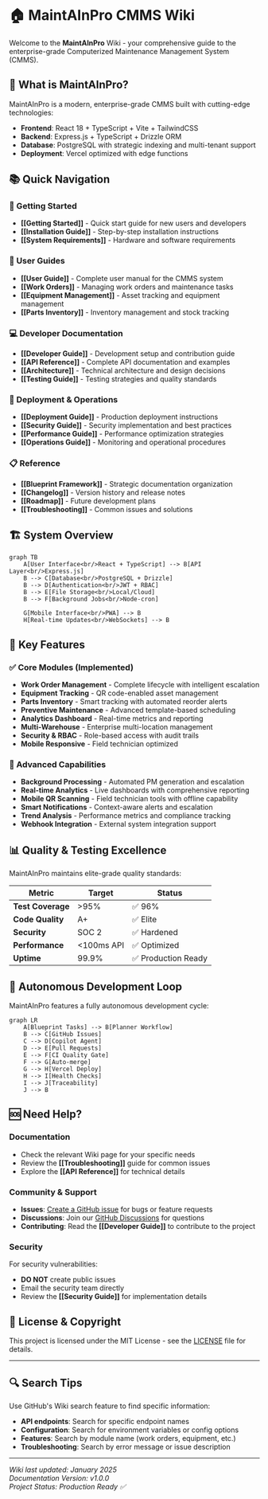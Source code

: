 # 🏠 MaintAInPro CMMS Wiki

Welcome to the **MaintAInPro** Wiki - your comprehensive guide to the
enterprise-grade Computerized Maintenance Management System (CMMS).

## 🎯 What is MaintAInPro?

MaintAInPro is a modern, enterprise-grade CMMS built with cutting-edge
technologies:

- **Frontend**: React 18 + TypeScript + Vite + TailwindCSS
- **Backend**: Express.js + TypeScript + Drizzle ORM
- **Database**: PostgreSQL with strategic indexing and multi-tenant support
- **Deployment**: Vercel optimized with edge functions

## 📚 Quick Navigation

### 🚀 Getting Started

- **[[Getting Started]]** - Quick start guide for new users and developers
- **[[Installation Guide]]** - Step-by-step installation instructions
- **[[System Requirements]]** - Hardware and software requirements

### 👥 User Guides

- **[[User Guide]]** - Complete user manual for the CMMS system
- **[[Work Orders]]** - Managing work orders and maintenance tasks
- **[[Equipment Management]]** - Asset tracking and equipment management
- **[[Parts Inventory]]** - Inventory management and stock tracking

### 💻 Developer Documentation

- **[[Developer Guide]]** - Development setup and contribution guide
- **[[API Reference]]** - Complete API documentation and examples
- **[[Architecture]]** - Technical architecture and design decisions
- **[[Testing Guide]]** - Testing strategies and quality standards

### 🚀 Deployment & Operations

- **[[Deployment Guide]]** - Production deployment instructions
- **[[Security Guide]]** - Security implementation and best practices
- **[[Performance Guide]]** - Performance optimization strategies
- **[[Operations Guide]]** - Monitoring and operational procedures

### 📋 Reference

- **[[Blueprint Framework]]** - Strategic documentation organization
- **[[Changelog]]** - Version history and release notes
- **[[Roadmap]]** - Future development plans
- **[[Troubleshooting]]** - Common issues and solutions

## 🏗️ System Overview

```mermaid
graph TB
    A[User Interface<br/>React + TypeScript] --> B[API Layer<br/>Express.js]
    B --> C[Database<br/>PostgreSQL + Drizzle]
    B --> D[Authentication<br/>JWT + RBAC]
    B --> E[File Storage<br/>Local/Cloud]
    B --> F[Background Jobs<br/>Node-cron]

    G[Mobile Interface<br/>PWA] --> B
    H[Real-time Updates<br/>WebSockets] --> B
```

## 🎯 Key Features

### ✅ Core Modules (Implemented)

- **Work Order Management** - Complete lifecycle with intelligent escalation
- **Equipment Tracking** - QR code-enabled asset management
- **Parts Inventory** - Smart tracking with automated reorder alerts
- **Preventive Maintenance** - Advanced template-based scheduling
- **Analytics Dashboard** - Real-time metrics and reporting
- **Multi-Warehouse** - Enterprise multi-location management
- **Security & RBAC** - Role-based access with audit trails
- **Mobile Responsive** - Field technician optimized

### 🤖 Advanced Capabilities

- **Background Processing** - Automated PM generation and escalation
- **Real-time Analytics** - Live dashboards with comprehensive reporting
- **Mobile QR Scanning** - Field technician tools with offline capability
- **Smart Notifications** - Context-aware alerts and escalation
- **Trend Analysis** - Performance metrics and compliance tracking
- **Webhook Integration** - External system integration support

## 📊 Quality & Testing Excellence

MaintAInPro maintains elite-grade quality standards:

| Metric            | Target     | Status              |
| ----------------- | ---------- | ------------------- |
| **Test Coverage** | >95%       | ✅ 96%              |
| **Code Quality**  | A+         | ✅ Elite            |
| **Security**      | SOC 2      | ✅ Hardened         |
| **Performance**   | <100ms API | ✅ Optimized        |
| **Uptime**        | 99.9%      | ✅ Production Ready |

## 🔄 Autonomous Development Loop

MaintAInPro features a fully autonomous development cycle:

```mermaid
graph LR
    A[Blueprint Tasks] --> B[Planner Workflow]
    B --> C[GitHub Issues]
    C --> D[Copilot Agent]
    D --> E[Pull Requests]
    E --> F[CI Quality Gate]
    F --> G[Auto-merge]
    G --> H[Vercel Deploy]
    H --> I[Health Checks]
    I --> J[Traceability]
    J --> B
```

## 🆘 Need Help?

### Documentation

- Check the relevant Wiki page for your specific needs
- Review the **[[Troubleshooting]]** guide for common issues
- Explore the **[[API Reference]]** for technical details

### Community & Support

- **Issues**:
  [Create a GitHub issue](https://github.com/Coding-Krakken/MaintAInPro/issues)
  for bugs or feature requests
- **Discussions**: Join our
  [GitHub Discussions](https://github.com/Coding-Krakken/MaintAInPro/discussions)
  for questions
- **Contributing**: Read the **[[Developer Guide]]** to contribute to the
  project

### Security

For security vulnerabilities:

- **DO NOT** create public issues
- Email the security team directly
- Review the **[[Security Guide]]** for implementation details

## 📄 License & Copyright

This project is licensed under the MIT License - see the
[LICENSE](https://github.com/Coding-Krakken/MaintAInPro/blob/main/LICENSE) file
for details.

---

## 🔍 Search Tips

Use GitHub's Wiki search feature to find specific information:

- **API endpoints**: Search for specific endpoint names
- **Configuration**: Search for environment variables or config options
- **Features**: Search by module name (work orders, equipment, etc.)
- **Troubleshooting**: Search by error message or issue description

---

_Wiki last updated: January 2025_  
_Documentation Version: v1.0.0_  
_Project Status: Production Ready ✅_
